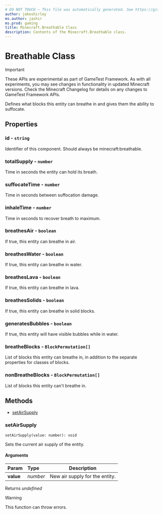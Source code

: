 ```yaml
---
# DO NOT TOUCH — This file was automatically generated. See https://github.com/Mojang/MinecraftScriptingApiDocsGenerator to modify descriptions, examples, etc.
author: jakeshirley
ms.author: jashir
ms.prod: gaming
title: Minecraft.Breathable Class
description: Contents of the Minecraft.Breathable class.
---
```

# Breathable Class
>[!IMPORTANT]
>These APIs are experimental as part of GameTest Framework. As with all experiments, you may see changes in functionality in updated Minecraft versions. Check the Minecraft Changelog for details on any changes to GameTest Framework APIs.

Defines what blocks this entity can breathe in and gives them the ability to suffocate.

## Properties
### **id** - `string`
Identifier of this component. Should always be minecraft:breathable.


### **totalSupply** - `number`
Time in seconds the entity can hold its breath.


### **suffocateTime** - `number`
Time in seconds between suffocation damage.


### **inhaleTime** - `number`
Time in seconds to recover breath to maximum.


### **breathesAir** - `boolean`
If true, this entity can breathe in air.


### **breathesWater** - `boolean`
If true, this entity can breathe in water.


### **breathesLava** - `boolean`
If true, this entity can breathe in lava.


### **breathesSolids** - `boolean`
If true, this entity can breathe in solid blocks.


### **generatesBubbles** - `boolean`
If true, this entity will have visible bubbles while in water.


### **breatheBlocks** - `BlockPermutation[]`
List of blocks this entity can breathe in, in addition to the separate properties for classes of blocks.


### **nonBreatheBlocks** - `BlockPermutation[]`
List of blocks this entity can't breathe in.



## Methods
- [setAirSupply](#setairsupply)
  
### **setAirSupply**
`
setAirSupply(value: number): void
`

Sets the current air supply of the entity.
#### Arguments
| Param | Type | Description |
| :--- | :--- | :---: |
| **value** | *number* | New air supply for the entity. |

Returns *undefined*

> [!WARNING]
> This function can throw errors.

